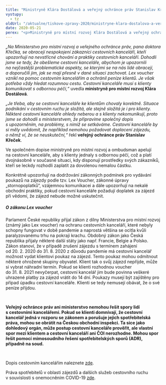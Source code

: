 ```yaml
---
title: "Ministryně Klára Dostálová a veřejný ochránce práv Stanislav Křeček nabádají CK k lepší komunikaci"
vystupy:
  - tz
oldUrl: "/aktualne/tiskove-zpravy-2020/ministryne-klara-dostalova-a-verejny-ochrance-prav-stanislav-krecek-nabadaji-ck-k-leps/"
date: 2020-05-21
perex: "<p>Ministryně pro místní rozvoj Klára Dostálová a veřejný ochránce práv Stanislav Křeček dnes (21.5.) rozeslali společný dopis provozovatelům cestovních kanceláří, ve kterém uvádějí přesné postupy, jak by se cestovní kanceláře měly v problematických situacích vůči klientovi zachovat. </p>"
---
```


<!-- imported from the old website -->

<p><i>„Na Ministerstvo pro místní rozvoj a veřejného ochránce práv, pana doktora Křečka, se obracejí nespokojení zákazníci cestovních kanceláří, kteří upozorňují na nevstřícné chování a praktiky cestovních kanceláří. Dohodli jsme se tedy, že obešleme cestovní kanceláře, abychom je upozornili na nejčastější problematické aspekty, se kterými se na nás lidé obracejí, a doporučili jim, jak se mají přesně v dané situaci zachovat. Lex voucher vznikl na pomoc cestovním kancelářím a ochránil peníze klientů. Je však potřeba vždy hledat rozumnou cestu. Cestovní kanceláře musí s klienty komunikovat s odbornou péčí,“</i> uvedla <b>ministryně pro místní rozvoj Klára Dostálová</b>.</p> <p><i>„Je třeba, aby se cestovní kanceláře ke klientům chovaly korektně. Situace podnikání v cestovním ruchu je složitá, ale stejně složitá je i pro klienty. Některé cestovní kanceláře ohledy neberou a s klienty nekomunikují, proto jsme se dohodli s ministerstvem, že připravíme společný dopis s upozorněním, na problémy, s nimiž se setkáváme. Cestovní kanceláře by si měly uvědomit, že například nemohou požadovat doplacení zájezdu, o němž ví, že se neuskuteční,“</i> řekl <b>veřejný ochránce práv Stanislav Křeček</b>.</p> <p>Ve společném dopise ministryně pro místní rozvoj a ombudsman apelují na cestovní kanceláře, aby s klienty jednaly s odbornou péčí, což a platí dvojnásobně v současné situaci, kdy disponují prostředky svých zákazníků, kteří se leckdy rozhodli zaplatit za dovolenou nemalou částku.</p> <p>Konkrétně upozorňují na dodržování zákonných podmínek pro vydávání poukazů na zájezdy podle tzv. Lex Voucher, zákonné úpravy „stornopoplatků“, vzájemnou komunikacei a dále upozorňují na nekalé obchodní praktiky, pokud cestovní kanceláře požadují doplatek za zájezd při vědomí, že zájezd nebude možné uskutečnit.</p> <h5>O zákonu Lex voucher</h5> <p>Parlament České republiky přijal zákon z dílny Ministerstva pro místní rozvoj (známý jako Lex voucher) na ochranu cestovních kanceláří, které nebyly schopny fungovat v době pandemie a naprostá většina se ocitla kvůli paralyzovanému trhu na pokraji krachu. Obdobný zákon jako Česká republika přijaly některé další státy jako např. Francie, Belgie a Polsko. Zákon stanoví, že v případě zrušení zájezdu s termínem zahájení od 20. 2. 2020 do 31. 8. 2020 z důvodu pandemie má cestovní kancelář možnost vydat klientovi poukaz na zájezd. Tento poukaz mohou odmítnout některé ohrožené skupiny obyvatel. Klient tak o svůj zájezd nepřijde, může si vybrat náhradní termín. Pokud se klienti rozhodnou voucher do 31. 8. 2021 nevyčerpat, cestovní kancelář jim bude povinna veškeré uhrazené platby za zájezd vrátit do 14 dní. Poukazy musejí být zajištěny pro případ úpadku cestovní kanceláře. Klienti se tedy nemusejí obávat, že o své peníze přijdou.</p><p> </p> <p><b>Veřejný ochránce práv ani ministerstvo nemohou řešit spory lidí s cestovními kancelářemi. Pokud se klienti domnívají, že cestovní kancelář jedná v rozporu se zákonem a porušuje jejich spotřebitelská práva, mohou se obrátit na Českou obchodní inspekci. Ta sice jako dohledový orgán, může postup cestovní kanceláře prověřit, ale vlastní spor mezi klientem a cestovní kanceláří ani ČOI nerozhodne. Mohou spor řešit pomocí mimosoudního řešení spotřebitelských sporů (ADR), případně na soud.</b></p> <p> </p> <p>Dopis cestovním kancelářím naleznete <a href="https://mmr.cz/getmedia/8de088d7-471c-478a-884e-f578f5e18424/19766-2020_MMR_spolecny-dopis-MMR-a-VOP-(Lex-Voucher).pdf.aspx?ext=.pdf" target="_blank">zde</a>.</p> <p>Práva spotřebitelů v oblasti zájezdů a dalších služeb cestovního ruchu v souvislosti s onemocněním COVID-19 <a href="https://mmr.cz/getmedia/095d70d8-00d6-42bd-ae33-ba9b521d49f4/Prava-spotrebitelu-v-oblasti-zajezdu-a-dalsich-sluzeb-cestovniho-ruchu-pdf.pdf.aspx?ext=.pdf" target="_blank">zde</a>.</p>
